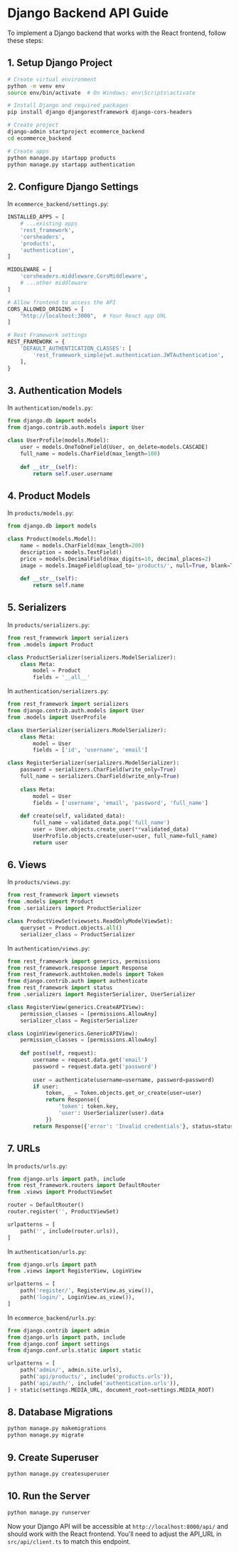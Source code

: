 
# Django Backend API Guide

To implement a Django backend that works with the React frontend, follow these steps:

## 1. Setup Django Project

```bash
# Create virtual environment
python -m venv env
source env/bin/activate  # On Windows: env\Scripts\activate

# Install Django and required packages
pip install django djangorestframework django-cors-headers

# Create project
django-admin startproject ecommerce_backend
cd ecommerce_backend

# Create apps
python manage.py startapp products
python manage.py startapp authentication
```

## 2. Configure Django Settings

In `ecommerce_backend/settings.py`:

```python
INSTALLED_APPS = [
    # ...existing apps
    'rest_framework',
    'corsheaders',
    'products',
    'authentication',
]

MIDDLEWARE = [
    'corsheaders.middleware.CorsMiddleware',
    # ...other middleware
]

# Allow frontend to access the API
CORS_ALLOWED_ORIGINS = [
    "http://localhost:3000",  # Your React app URL
]

# Rest Framework settings
REST_FRAMEWORK = {
    'DEFAULT_AUTHENTICATION_CLASSES': [
        'rest_framework_simplejwt.authentication.JWTAuthentication',
    ],
}
```

## 3. Authentication Models

In `authentication/models.py`:

```python
from django.db import models
from django.contrib.auth.models import User

class UserProfile(models.Model):
    user = models.OneToOneField(User, on_delete=models.CASCADE)
    full_name = models.CharField(max_length=100)
    
    def __str__(self):
        return self.user.username
```

## 4. Product Models

In `products/models.py`:

```python
from django.db import models

class Product(models.Model):
    name = models.CharField(max_length=200)
    description = models.TextField()
    price = models.DecimalField(max_digits=10, decimal_places=2)
    image = models.ImageField(upload_to='products/', null=True, blank=True)
    
    def __str__(self):
        return self.name
```

## 5. Serializers

In `products/serializers.py`:

```python
from rest_framework import serializers
from .models import Product

class ProductSerializer(serializers.ModelSerializer):
    class Meta:
        model = Product
        fields = '__all__'
```

In `authentication/serializers.py`:

```python
from rest_framework import serializers
from django.contrib.auth.models import User
from .models import UserProfile

class UserSerializer(serializers.ModelSerializer):
    class Meta:
        model = User
        fields = ['id', 'username', 'email']

class RegisterSerializer(serializers.ModelSerializer):
    password = serializers.CharField(write_only=True)
    full_name = serializers.CharField(write_only=True)
    
    class Meta:
        model = User
        fields = ['username', 'email', 'password', 'full_name']
    
    def create(self, validated_data):
        full_name = validated_data.pop('full_name')
        user = User.objects.create_user(**validated_data)
        UserProfile.objects.create(user=user, full_name=full_name)
        return user
```

## 6. Views

In `products/views.py`:

```python
from rest_framework import viewsets
from .models import Product
from .serializers import ProductSerializer

class ProductViewSet(viewsets.ReadOnlyModelViewSet):
    queryset = Product.objects.all()
    serializer_class = ProductSerializer
```

In `authentication/views.py`:

```python
from rest_framework import generics, permissions
from rest_framework.response import Response
from rest_framework.authtoken.models import Token
from django.contrib.auth import authenticate
from rest_framework import status
from .serializers import RegisterSerializer, UserSerializer

class RegisterView(generics.CreateAPIView):
    permission_classes = [permissions.AllowAny]
    serializer_class = RegisterSerializer

class LoginView(generics.GenericAPIView):
    permission_classes = [permissions.AllowAny]
    
    def post(self, request):
        username = request.data.get('email')
        password = request.data.get('password')
        
        user = authenticate(username=username, password=password)
        if user:
            token, _ = Token.objects.get_or_create(user=user)
            return Response({
                'token': token.key,
                'user': UserSerializer(user).data
            })
        return Response({'error': 'Invalid credentials'}, status=status.HTTP_401_UNAUTHORIZED)
```

## 7. URLs

In `products/urls.py`:

```python
from django.urls import path, include
from rest_framework.routers import DefaultRouter
from .views import ProductViewSet

router = DefaultRouter()
router.register('', ProductViewSet)

urlpatterns = [
    path('', include(router.urls)),
]
```

In `authentication/urls.py`:

```python
from django.urls import path
from .views import RegisterView, LoginView

urlpatterns = [
    path('register/', RegisterView.as_view()),
    path('login/', LoginView.as_view()),
]
```

In `ecommerce_backend/urls.py`:

```python
from django.contrib import admin
from django.urls import path, include
from django.conf import settings
from django.conf.urls.static import static

urlpatterns = [
    path('admin/', admin.site.urls),
    path('api/products/', include('products.urls')),
    path('api/auth/', include('authentication.urls')),
] + static(settings.MEDIA_URL, document_root=settings.MEDIA_ROOT)
```

## 8. Database Migrations

```bash
python manage.py makemigrations
python manage.py migrate
```

## 9. Create Superuser

```bash
python manage.py createsuperuser
```

## 10. Run the Server

```bash
python manage.py runserver
```

Now your Django API will be accessible at `http://localhost:8000/api/` and should work with the React frontend. You'll need to adjust the API_URL in `src/api/client.ts` to match this endpoint.
